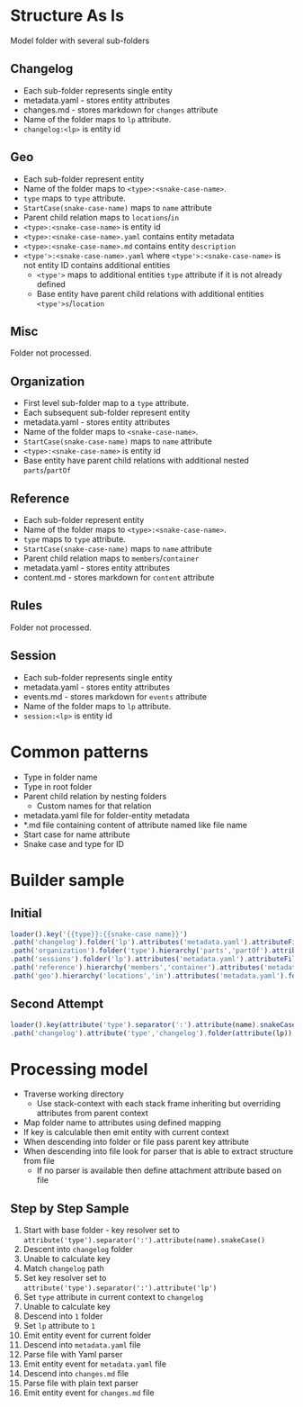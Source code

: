 # Structure As Is
Model folder with several sub-folders
## Changelog
* Each sub-folder represents single entity
* metadata.yaml - stores entity attributes
* changes.md - stores markdown for `changes` attribute
* Name of the folder maps to `lp` attribute.
* `changelog:<lp>` is entity id

## Geo
* Each sub-folder represent entity
* Name of the folder maps to `<type>:<snake-case-name>`. 
* `type` maps to `type` attribute.
* `StartCase(snake-case-name)` maps to `name` attribute
* Parent child relation maps to `locations`/`in`
* `<type>:<snake-case-name>` is entity id
* `<type>:<snake-case-name>.yaml` contains entity metadata
* `<type>:<snake-case-name>.md` contains entity `description`
* `<type'>:<snake-case-name>.yaml` where `<type'>:<snake-case-name>` is not entity ID contains additional entities
  * `<type'>` maps to additional entities `type` attribute if it is not already defined
  * Base entity have parent child relations with additional entities `<type'>s`/`location`

## Misc
Folder not processed.
## Organization
* First level sub-folder map to a `type` attribute.
* Each subsequent sub-folder represent entity
* metadata.yaml - stores entity attributes
* Name of the folder maps to `<snake-case-name>`. 
* `StartCase(snake-case-name)` maps to `name` attribute
* `<type>:<snake-case-name>` is entity id
* Base entity have parent child relations with additional nested `parts`/`partOf`

## Reference
* Each sub-folder represent entity
* Name of the folder maps to `<type>:<snake-case-name>`. 
* `type` maps to `type` attribute.
* `StartCase(snake-case-name)` maps to `name` attribute
* Parent child relation maps to `members`/`container`
* metadata.yaml - stores entity attributes
* content.md - stores markdown for `content` attribute

## Rules
Folder not processed.
## Session
* Each sub-folder represents single entity
* metadata.yaml - stores entity attributes
* events.md - stores markdown for `events` attribute
* Name of the folder maps to `lp` attribute.
* `session:<lp>` is entity id

# Common patterns
* Type in folder name
* Type in root folder
* Parent child relation by nesting folders
  * Custom names for that relation
* metadata.yaml file for folder-entity metadata
* *.md file containing content of attribute named like file name
* Start case for name attribute
* Snake case and type for ID

# Builder sample

## Initial
```javascript
loader().key('{{type}}:{{snake-case name}}')
.path('changelog').folder('lp').attributes('metadata.yaml').attributeFile('changes.md',/*'changes'*/).key('changelog:{{lp}}')
.path('organization').folder('type').hierarchy('parts','partOf').attributes('metadata.yaml').folder('snake-name').map('name','{{start-case snake-name}}')
.path('sessions').folder('lp').attributes('metadata.yaml').attributeFile('events.md',/*'events'*/).key('session:{{lp}}')
.path('reference').hierarchy('members','container').attributes('metadata.yaml').folder(\(.*):(.*)\,[null,'type','snake-name']).map('name','{{start-case snake-name}}').attributeFile('content.md',/*'content'*/)
.path('geo').hierarchy('locations','in').attributes('metadata.yaml').folder(\(.*):(.*)\,[null,'type','snake-name']).map('name','{{start-case snake-name}}').attributeFile('description.md',/*'events'*/).additional(file(\(.*):(.*)\,[null,'type','snake-name']).hierarchy('{{type}}s','locations'))
```
## Second Attempt
```javascript
loader().key(attribute('type').separator(':').attribute(name).snakeCase())
.path('changelog').attribute('type','changelog').folder(attribute(lp)).key(attribute('type').separator(':').attribute('lp')).file('metadata.yaml').attributes().file('changes.md').attribute()
```

# Processing model
* Traverse working directory
  * Use stack-context with each stack frame inheriting but overriding attributes from parent context
* Map folder name to attributes using defined mapping
* If key is calculable then emit entity with current context
* When descending into folder or file pass parent key attribute
* When descending into file look for parser that is able to extract structure from file
  * If no parser is available then define attachment attribute based on file

## Step by Step Sample
1. Start with base folder - key resolver set to `attribute('type').separator(':').attribute(name).snakeCase()`
2. Descent into `changelog` folder
3. Unable to calculate key
4. Match `changelog` path
5. Set key resolver set to `attribute('type').separator(':').attribute('lp')`
6. Set `type` attribute in current context to `changelog`
7. Unable to calculate key
8. Descend into `1` folder
9. Set `lp` attribute to `1`
10. Emit entity event for current folder
11. Descend into `metadata.yaml` file
12. Parse file with Yaml parser
13. Emit entity event for `metadata.yaml` file
11. Descend into `changes.md` file
12. Parse file with plain text parser
13. Emit entity event for `changes.md` file

